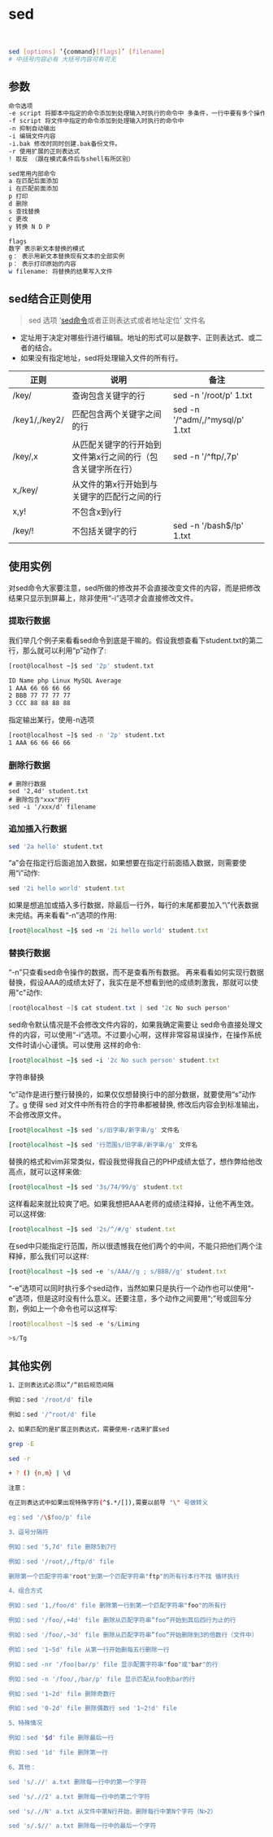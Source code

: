 # sed

‍

```bash
sed [options] ‘{command}[flags]’ [filename]
# 中括号内容必有 大括号内容可有可无
```

## 参数

```bash
命令选项
-e script 将脚本中指定的命令添加到处理输入时执行的命令中 多条件，一行中要有多个操作
-f script 将文件中指定的命令添加到处理输入时执行的命令中
-n 抑制自动输出
-i 编辑文件内容
-i.bak 修改时同时创建.bak备份文件。
-r 使用扩展的正则表达式
! 取反 （跟在模式条件后与shell有所区别）

sed常用内部命令
a 在匹配后面添加
i 在匹配前面添加
p 打印
d 删除
s 查找替换
c 更改
y 转换 N D P

flags
数字 表示新文本替换的模式
g： 表示用新文本替换现有文本的全部实例
p： 表示打印原始的内容
w filename: 将替换的结果写入文件
```

## sed结合正则使用

> sed 选项 ‘[sed命令](https://so.csdn.net/so/search?q=sed%E5%91%BD%E4%BB%A4&spm=1001.2101.3001.7020)或者正则表达式或者地址定位’ 文件名

- 定址用于决定对哪些行进行编辑。地址的形式可以是数字、正则表达式、或二者的结合。
- 如果没有指定地址，sed将处理输入文件的所有行。

|正则|说明|备注|
| ---------------| -------------------------------------------------------------| ---------------------------------|
|/key/|查询包含关键字的行|sed -n '/root/p' 1.txt|
|/key1/,/key2/|匹配包含两个关键字之间的行|sed -n '/^adm/,/^mysql/p' 1.txt|
|/key/,x|从匹配关键字的行开始到文件第x行之间的行（包含关键字所在行）|sed -n '/^ftp/,7p'|
|x,/key/|从文件的第x行开始到与关键字的匹配行之间的行||
|x,y!|不包含x到y行||
|/key/!|不包括关键字的行|sed -n '/bash$/!p' 1.txt|

## 使用实例

对sed命令大家要注意，sed所做的修改并不会直接改变文件的内容，而是把修改结果只显示到屏幕上，除非使用“-i”选项才会直接修改文件。

### 提取行数据

我们举几个例子来看看sed命令到底是干嘛的。假设我想查看下student.txt的第二行，那么就可以利用“p”动作了:

```bash
[root@localhost ~]$ sed '2p' student.txt

ID Name php Linux MySQL Average
1 AAA 66 66 66 66
2 BBB 77 77 77 77
3 CCC 88 88 88 88
```

指定输出某行，使用-n选项

```bash
[root@localhost ~]$ sed -n '2p' student.txt
1 AAA 66 66 66 66
```

### 删除行数据

```baash
# 删除行数据
sed '2,4d' student.txt
# 删除包含"xxx"的行
sed -i '/xxx/d' filename
```

### 追加插入行数据

```bash
sed '2a hello' student.txt
```

“a”会在指定行后面追加入数据，如果想要在指定行前面插入数据，则需要使用“i”动作:

```ruby
sed '2i hello world' student.txt
```

如果是想追加或插入多行数据，除最后一行外，每行的末尾都要加入“\\”代表数据未完结。再来看看“-n”选项的作用:

```ruby
[root@localhost ~]$ sed -n '2i hello world' student.txt
```

### 替换行数据

“-n”只查看sed命令操作的数据，而不是查看所有数据。
再来看看如何实现行数据替换，假设AAA的成绩太好了，我实在是不想看到他的成绩刺激我，那就可以使用"c"动作:

```csharp
[root@localhost ~]$ cat student.txt | sed '2c No such person'
```

sed命令默认情况是不会修改文件内容的，如果我确定需要让 sed命令直接处理文件的内容，可以使用“-i”选项。不过要小心啊，这样非常容易误操作，在操作系统文件时请小心谨慎。可以使用
这样的命令:

```ruby
[root@localhost ~]$ sed -i '2c No such person' student.txt
```

字符串替换

“c”动作是进行整行替换的，如果仅仅想替换行中的部分数据，就要使用“s”动作了。g 使得 sed 对文件中所有符合的字符串都被替换, 修改后内容会到标准输出，不会修改原文件。

```ruby
[root@localhost ~]$ sed 's/旧字串/新字串/g' 文件名

[root@localhost ~]$ sed '行范围s/旧字串/新字串/g' 文件名
```

替换的格式和vim非常类似，假设我觉得我自己的PHP成绩太低了，想作弊给他改高点，就可以这样来做:

```ruby
[root@localhost ~]$ sed '3s/74/99/g' student.txt
```

这样看起来就比较爽了吧。如果我想把AAA老师的成绩注释掉，让他不再生效。可以这样做:

```ruby
[root@localhost ~]$ sed '2s/^/#/g' student.txt
```

在sed中只能指定行范围，所以很遗憾我在他们两个的中间，不能只把他们两个注释掉，那么我们可以这样:

```ruby
[root@localhost ~]$ sed -e 's/AAA//g ; s/BBB//g' student.txt
```

“-e”选项可以同时执行多个sed动作，当然如果只是执行一个动作也可以使用“-e”选项，但是这时没有什么意义。还要注意，多个动作之间要用“;”号或回车分割，例如上一个命令也可以这样写:

```swift
[root@localhost ~]$ sed -e 's/Liming

>s/Tg
```

## 其他实例

```bash
1、正则表达式必须以”/“前后规范间隔

例如：sed '/root/d' file

例如：sed '/^root/d' file

2、如果匹配的是扩展正则表达式，需要使用-r选来扩展sed

grep -E

sed -r

+ ? () {n,m} | \d

注意：

在正则表达式中如果出现特殊字符(^$.*/[]),需要以前导 "\" 号做转义

eg：sed '/\$foo/p' file

3、逗号分隔符

例如：sed '5,7d' file 删除5到7行

例如：sed '/root/,/ftp/d' file

删除第一个匹配字符串"root"到第一个匹配字符串"ftp"的所有行本行不找 循环执行

4、组合方式

例如：sed '1,/foo/d' file 删除第一行到第一个匹配字符串"foo"的所有行

例如：sed '/foo/,+4d' file 删除从匹配字符串”foo“开始到其后四行为止的行

例如：sed '/foo/,~3d' file 删除从匹配字符串”foo“开始删除到3的倍数行（文件中）

例如：sed '1~5d' file 从第一行开始删每五行删除一行

例如：sed -nr '/foo|bar/p' file 显示配置字符串"foo"或"bar"的行

例如：sed -n '/foo/,/bar/p' file 显示匹配从foo到bar的行

例如：sed '1~2d' file 删除奇数行

例如：sed '0-2d' file 删除偶数行 sed '1~2!d' file

5、特殊情况

例如：sed '$d' file 删除最后一行

例如：sed '1d' file 删除第一行

6、其他：

sed 's/.//' a.txt 删除每一行中的第一个字符

sed 's/.//2' a.txt 删除每一行中的第二个字符

sed 's/.//N' a.txt 从文件中第N行开始，删除每行中第N个字符（N>2）

sed 's/.$//' a.txt 删除每一行中的最后一个字符
```
